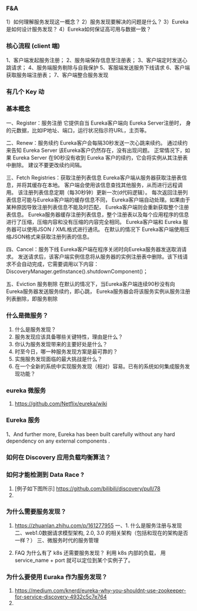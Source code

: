 ### F&A
1）如何理解服务发现这一概念？
2）服务发现要解决的问题是什么？
3）Eureka是如何设计服务发现？
4）Eureka如何保证高可用与数据一致？

### 核心流程 (client 端)
1、客户端发起服务注册；
2、服务端保存信息至注册表；
3、客户端定时发送心跳请求；
4、服务端服务剔除与自我保护
5、客服端发送服务下线请求
6、客户端获取服务端注册表；
7、客户端整合服务发现

### 有几个 Key 动

### 基本概念

一、Register：服务注册
它提供自当 Eureka客户端向 Eureka Server注册时，
身的元数据，比如IP地址、端口，运行状况指示符URL，主页等。

二、Renew：服务续约
Eureka客户会每隔30秒发送一次心跳来续约。 
通过续约来告知 Eureka Server 该Eureka客户仍然存在，没有出现问题。 
正常情况下，如果 Eureka Server 在90秒没有收到 Eureka 客户的续约，它会将实例从其注册表中删除。 
建议不要更改续约间隔。

三、Fetch Registries：获取注册列表信息
Eureka客户端从服务器获取注册表信息，并将其缓存在本地。
客户端会使用该信息查找其他服务，从而进行远程调用。
该注册列表信息定期（每30秒钟）更新一次(d代码逻辑）。
每次返回注册列表信息可能与Eureka客户端的缓存信息不同， 
Eureka客户端自动处理。如果由于某种原因导致注册列表信息不能及时匹配，
Eureka客户端则会重新获取整个注册表信息。 
Eureka服务器缓存注册列表信息，整个注册表以及每个应用程序的信息进行了压缩，压缩内容和没有压缩的内容完全相同。
Eureka客户端和 Eureka 服务器可以使用JSON / XML格式进行通讯。
在默认的情况下 Eureka客户端使用压缩JSON格式来获取注册列表的信息。

四、Cancel：服务下线
Eureka客户端在程序关闭时向Eureka服务器发送取消请求。 
发送请求后，该客户端实例信息将从服务器的实例注册表中删除。该下线请求不会自动完成，它需要调用以下内容：
DiscoveryManager.getInstance().shutdownComponent()；

五、Eviction 服务剔除
在默认的情况下，当Eureka客户端连续90秒没有向Eureka服务器发送服务续约，即心跳，
Eureka服务器会将该服务实例从服务注册列表删除，即服务剔除


### 什么是微服务？

1. 什么是服务发现？
2. 服务发现应该具备哪些关键特性，理由是什么？
3. 你认为服务发现带来的主要好处是什么？
4. 时至今日，哪一种服务发现方案是最可靠的？
5. 实施服务发现面临的最大挑战是什么？
6. 在一个全新的系统中实现服务发现（相对）容易。已有的系统如何集成服务发现功能？


### eureka 微服务
1. https://github.com/Netflix/eureka/wiki

### Eureka 服务
1、And further more, Eureka has been built carefully 
without any hard dependency on any external components .

### 如何在 Discovery 应用负载均衡算法？

### 如何才能检测到 Data Race ? 
1. [例子如下图所示] https://github.com/bilibili/discovery/pull/78
2. 


### 为什么需要服务发现？
1. https://zhuanlan.zhihu.com/p/161277955
一、1. 什么是服务注册与发现
二、web1.0数据请求模型架构, 2.0, 3.0 的相关架构（包括和现在的架构是否一样？）
三、微服务时代的服务管理

2. FAQ
为什么有了 k8s 还需要服务发现？
利用 k8s 内部的负载， 用 service_name + port 就可以定位到某个实例子了。
 
 
### 为什么要使用 Euraka 作为服务发现？
1. https://medium.com/knerd/eureka-why-you-shouldnt-use-zookeeper-for-service-discovery-4932c5c7e764
2. 